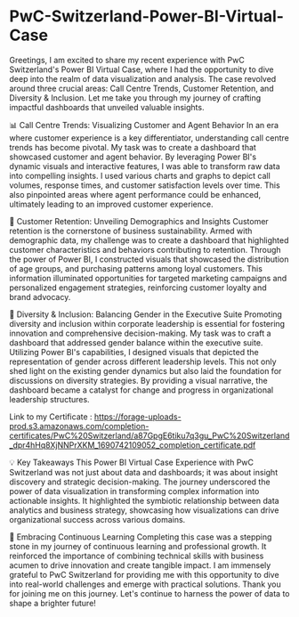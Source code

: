 # PwC-Switzerland-Power-BI-Virtual-Case
Greetings,
I am excited to share my recent experience with PwC Switzerland's Power BI Virtual Case, where I had the opportunity to dive deep into the realm of data visualization and analysis. 
The case revolved around three crucial areas: Call Centre Trends, Customer Retention, and Diversity & Inclusion. Let me take you through my journey of crafting impactful dashboards that unveiled valuable insights.

📊 Call Centre Trends: Visualizing Customer and Agent Behavior
In an era where customer experience is a key differentiator, understanding call centre trends has become pivotal. 
My task was to create a dashboard that showcased customer and agent behavior. 
By leveraging Power BI's dynamic visuals and interactive features, I was able to transform raw data into compelling insights. I used various charts and graphs to depict call volumes, 
response times, and customer satisfaction levels over time. This also pinpointed areas where agent performance could be enhanced, ultimately leading to an improved customer experience.

🎯 Customer Retention: Unveiling Demographics and Insights
Customer retention is the cornerstone of business sustainability. 
Armed with demographic data, my challenge was to create a dashboard that highlighted customer characteristics and behaviors contributing to retention. 
Through the power of Power BI, I constructed visuals that showcased the distribution of age groups, and purchasing patterns among loyal customers. 
This information illuminated opportunities for targeted marketing campaigns and personalized engagement strategies, reinforcing customer loyalty and brand advocacy.

🌈 Diversity & Inclusion: Balancing Gender in the Executive Suite
Promoting diversity and inclusion within corporate leadership is essential for fostering innovation and comprehensive decision-making. 
My task was to craft a dashboard that addressed gender balance within the executive suite. 
Utilizing Power BI's capabilities, I designed visuals that depicted the representation of gender across different leadership levels. 
This not only shed light on the existing gender dynamics but also laid the foundation for discussions on diversity strategies. 
By providing a visual narrative, the dashboard became a catalyst for change and progress in organizational leadership structures.

Link to my Certificate : https://forage-uploads-prod.s3.amazonaws.com/completion-certificates/PwC%20Switzerland/a87GpgE6tiku7q3gu_PwC%20Switzerland_dpr4hHq8XjNNPrXKM_1690742109052_completion_certificate.pdf

💡 Key Takeaways
This Power BI Virtual Case Experience with PwC Switzerland was not just about data and dashboards; 
it was about insight discovery and strategic decision-making. The journey underscored the power of data visualization in transforming complex information into actionable insights. 
It highlighted the symbiotic relationship between data analytics and business strategy, showcasing how visualizations can drive organizational success across various domains.

🚀 Embracing Continuous Learning
Completing this case was a stepping stone in my journey of continuous learning and professional growth. 
It reinforced the importance of combining technical skills with business acumen to drive innovation and create tangible impact. 
I am immensely grateful to PwC Switzerland for providing me with this opportunity to dive into real-world challenges and emerge with practical solutions.
Thank you for joining me on this journey. Let's continue to harness the power of data to shape a brighter future!
